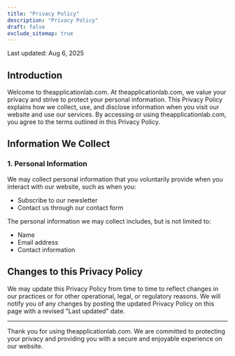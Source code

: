 ```yaml
---
title: "Privacy Policy"
description: "Privacy Policy"
draft: false
exclude_sitemap: true
---
```


Last updated: Aug 6, 2025

## Introduction

Welcome to theapplicationlab.com. At theapplicationlab.com, we value your privacy and strive to protect your personal information. This Privacy Policy explains how we collect, use, and disclose information when you visit our website and use our services. By accessing or using theapplicationlab.com, you agree to the terms outlined in this Privacy Policy.

## Information We Collect

### 1. Personal Information

We may collect personal information that you voluntarily provide when you interact with our website, such as when you:

- Subscribe to our newsletter
- Contact us through our contact form

The personal information we may collect includes, but is not limited to:

- Name
- Email address
- Contact information

## Changes to this Privacy Policy

We may update this Privacy Policy from time to time to reflect changes in our practices or for other operational, legal, or regulatory reasons. We will notify you of any changes by posting the updated Privacy Policy on this page with a revised "Last updated" date.

---

Thank you for using theapplicationlab.com. We are committed to protecting your privacy and providing you with a secure and enjoyable experience on our website.
